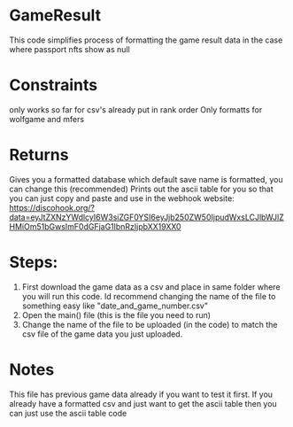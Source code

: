 # GameResult

This code simplifies process of formatting the game result data in the case where passport nfts show as null

# Constraints
 only works so far for csv's already put in rank order
 Only formatts for wolfgame and mfers 

# Returns
 Gives you a formatted database which default save name is formatted, you can change this (recommended)
 Prints out the ascii table for you so that you can just copy and paste and use in the webhook website: 
 https://discohook.org/?data=eyJtZXNzYWdlcyI6W3siZGF0YSI6eyJjb250ZW50IjpudWxsLCJlbWJlZHMiOm51bGwsImF0dGFjaG1lbnRzIjpbXX19XX0



# Steps:
 1. First download the game data as a csv and place in same folder where you will run this code. Id recommend changing the name of the file to something easy like
 "date_and_game_number.csv"
 2. Open the main() file (this is the file you need to run)
 3. Change the name of the file to be uploaded (in the code) to match the csv file of the game data you just uploaded. 


# Notes
 This file has previous game data already if you want to test it first.
 If you already have a formatted csv and just want to get the ascii table then you can just use the ascii table code

